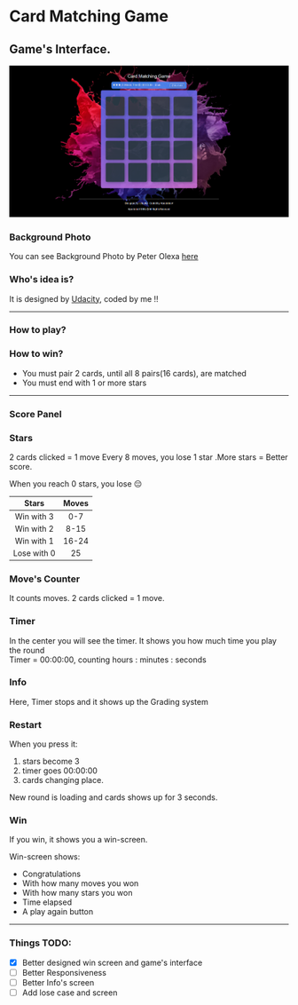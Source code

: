 # Card Matching Game

## Game's Interface.  

 ![Game's Interface](https://github.com/AVoudromnianos/Card-Matching-Game/blob/main/Card%20Matching%20Game.png)

### Background Photo
You can see Background Photo by Peter Olexa [here](https://unsplash.com/photos/mxIGWk111u0)

### Who's idea is?
It is designed by [Udacity](https://www.udacity.com/), coded by me !!

---

### How to play?

### How to win?
 - You must pair 2 cards, until all 8 pairs(16 cards), are matched
 - You must end with 1 or more stars
---

### Score Panel
### Stars
2 cards clicked = 1 move
Every 8 moves, you lose 1 star .More stars = Better score. 

When you reach 0 stars, you lose :pensive:

  |Stars| Moves |
  |:--:|:--:|
  |Win with 3|0-7|
  |Win with 2| 8-15 |
  |Win with 1| 16-24| 
  |Lose with 0|25|
  
### Move's Counter
It counts moves. 2 cards clicked = 1 move.
  
### Timer
In the center you will see the timer. It shows you how much time you play the round\
Timer = 00:00:00, counting hours : minutes : seconds

### Info
Here, Timer stops and it shows up the Grading system

### Restart
 When you press it: 
 1. stars become 3
 2. timer goes 00:00:00
 3. cards changing place.
 
 New round is loading and cards shows up for 3 seconds.

### Win
If you win, it shows you a win-screen.
 
 Win-screen shows:
  - Congratulations
  - With how many moves you won
  - With how many stars you won
  - Time elapsed
  - A play again button
---
### Things TODO:
  - [x] Better designed win screen and game's interface
  - [ ] Better Responsiveness
  - [ ] Better Info's screen
  - [ ] Add lose case and screen
